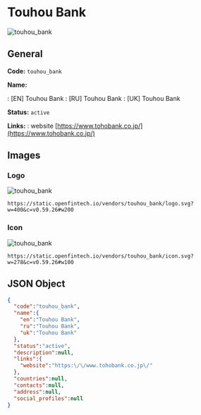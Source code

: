 
# Touhou Bank 
![touhou_bank](https://static.openfintech.io/vendors/touhou_bank/logo.svg?w=400&c=v0.59.26#w200)  

## General 
 
**Code:** `touhou_bank` 
 
**Name:** 
 
:	[EN] Touhou Bank 
:	[RU] Touhou Bank 
:	[UK] Touhou Bank 
 
**Status:** `active` 
 
**Links:** 
: website [https://www.tohobank.co.jp/](https://www.tohobank.co.jp/) 
 

## Images 

### Logo 
 
![touhou_bank](https://static.openfintech.io/vendors/touhou_bank/logo.svg?w=400&c=v0.59.26#w200)  

```
https://static.openfintech.io/vendors/touhou_bank/logo.svg?w=400&c=v0.59.26#w200
```  

### Icon 
 
![touhou_bank](https://static.openfintech.io/vendors/touhou_bank/icon.svg?w=278&c=v0.59.26#w100)  

```
https://static.openfintech.io/vendors/touhou_bank/icon.svg?w=278&c=v0.59.26#w100
```  

## JSON Object 

```json
{
  "code":"touhou_bank",
  "name":{
    "en":"Touhou Bank",
    "ru":"Touhou Bank",
    "uk":"Touhou Bank"
  },
  "status":"active",
  "description":null,
  "links":{
    "website":"https:\/\/www.tohobank.co.jp\/"
  },
  "countries":null,
  "contacts":null,
  "address":null,
  "social_profiles":null
}
```  

